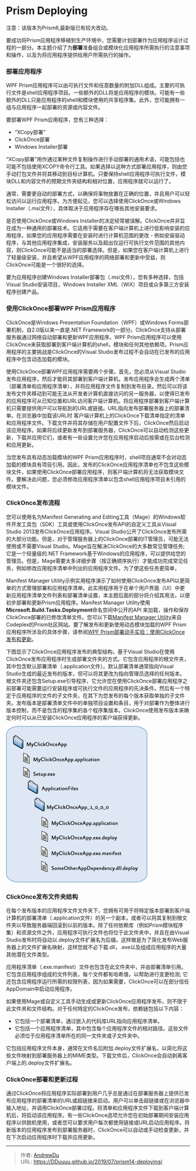 # Prism Deploying


注意：该版本为Prism6,最新版已有较大改动。

要成功将Prism应用程序移植到生产环境中，您需要计划部署作为应用程序设计过程的一部分。本主题介绍了为**部署**准备组合或模块化应用程序所需执行的注意事项和操作，以及为将应用程序提供给用户所需执行的操作。

### 部署应用程序

WPF Prism应用程序可以由可执行文件和任意数量的附加DLL组成。主要的可执行文件是shell应用程序项目。一些额外的DLL将是应用程序的模块。可能有一些额外的DLL只是应用程序的shell和模块使用的共享程序集。此外，您可能拥有一组与应用程序一起部署的资源或内容文件。

要部署WPF Prism应用程序，您有三种选择：

- “XCopy部署”
- ClickOnce部署
- Windows Installer部署

“XCopy部署”用作通过某种文件复制操作进行手动部署的通用术语，可能包括也可能不包括使用XCOPY命令行工具。如果选择以这种方式部署应用程序，则由您手动打包文件并将其移动到目标计算机。只要保持shell应用程序可执行文件，模块DLL和内容文件的预期文件夹结构和相对位置，应用程序就可以运行了。

通常，需要更自动的部署方式，以确保将事物放置在正确的位置，并且用户可以轻松访问以运行应用程序。为方便起见，您可以选择使用ClickOnce或Windows Installer（.msi文件），具体取决于应用程序存在哪些其他安装要求。

是否使用ClickOnce或Windows Installer的决定经常被误解。ClickOnce并非旨在成为一种通用的部署技术。它适用于需要在客户端计算机上进行低影响安装的应用程序。如果您的应用程序需要在安装时进行计算机范围的更改 - 例如安装驱动程序，与其他应用程序集成，安装服务以及超出仅运行可执行文件范围的其他内容，则ClickOnce可能不是适当的部署选择。但是，如果您在客户端计算机上进行了轻量级安装，并且希望从WPF应用程序的网络部署和更新中受益，则ClickOnce可能是一个很好的选择。

要为应用程序创建Windows Installer部署包（.msi文件），您有多种选择，包括Visual Studio安装项目，Windows Installer XML（WiX）项目或众多第三方安装程序创建产品。

### 使用ClickOnce部署WPF Prism应用程序

ClickOnce是Windows Presentation Foundation（WPF）或Windows Forms部署机制，自2.0版以来一直是.NET Framework的一部分。ClickOnce支持从部署服务器通过网络自动部署和更新WPF应用程序。WPF Prism应用程序可以使用ClickOnce来获取部署到客户端计算机的shell，模块和任何其他依赖项。Prism应用程序的主要挑战是ClickOnce的Visual Studio发布过程不会自动在已发布的应用程序中包含动态加载的模块。

使用ClickOnce部署WPF应用程序需要两个步骤。首先，您必须从Visual Studio发布应用程序，然后才能将其部署到客户端计算机。发布应用程序会生成两个清单（部署清单和应用程序清单），并将应用程序文件复制到发布目录。然后可以将该发布文件夹移动到可能无法从开发者计算机直接访问的另一服务器，以使得已发布的应用程序可从已知位置和URL访问客户端计算机。将应用程序部署到客户端计算机只需要提供用户可以导航到的URL或链接。URL指向发布部署服务器上的部署清单。在浏览器中加载该URL时 客户端计算机上的ClickOnce下载清单指定的清单和应用程序文件。下载文件并将其存储在用户配置文件下后，ClickOnce然后启动该应用程序。如果将后续更新发布到部署服务器，ClickOnce可以自动检测这些更新，下载并应用它们，或者有一些设置允许您在应用程序启动后按需或在后台检测和应用更新。

当您发布具有动态加载模块的WPF Prism应用程序时，shell项目通常不会对动态加载的模块具有项目引用。因此，发布的ClickOnce应用程序清单也不包含这些模块文件，如果使用ClickOnce部署应用程序，则客户端计算机将无法获取模块文件。要解决此问题，您必须修改应用程序清单以包含shell应用程序项目未引用的模块文件。

### ClickOnce发布流程

您可以使用名为Manifest Generating and Editing工具（Mage）的Windows软件开发工具包（SDK）工具或使用ClickOnce发布API的自定义工具从Visual Studio 2013发布ClickOnce应用程序。Visual Studio公开了ClickOnce发布所需的大部分功能。但是，对于管理服务器上的ClickOnce部署的IT管理员，可能无法使用或不需要Visual Studio。Mage旨在解决ClickOnce的大多数常见管理任务; 它是一个轻量级的.NET Framework基于Windows的应用程序，可以提供给您的管理员。但是，Mage需要太多详细步骤（按正确顺序执行）才能成功完成常见任务，例如修改应用程序清单中列出的应用程序文件。为了使这些任务更简单，

Manifest Manager Utility示例实用程序演示了如何使用ClickOnce发布API以更简单的方式管理部署和应用程序清单。此实用程序用于在单个用户界面（UI）中更新应用程序清单文件列表和部署清单设置，本主题后面的部分将介绍其用法，以便初步部署和更新Prism应用程序。Manifest Manager Utility使用**Microsoft.Build.Tasks.Deployment**命名空间中公开的API 来加载，操作和保存ClickOnce部署的已修改清单文件。您可以下载[Manifest Manager Utility](http://compositewpf.codeplex.com/releases/view/14771)来自Codeplex的Prism社区网站。要了解发布和更新使用动态模块加载的WPF Prism应用程序所涉及的具体步骤，请参阅[WPF Prism部署动手实验：使用ClickOnce发布和更新](http://prismlibrary.github.io/docs/wpf/legacy/Appendix-E-Click-Once.html)。

下图显示了ClickOnce应用程序发布的典型结构，基于Visual Studio在使用ClickOnce发布应用程序时生成部署文件夹的方式。它包含应用程序的根文件夹，其中包含默认部署清单（.application文件）。默认部署清单通常指向Visual Studio生成的最近发布的版本，但可以将其更改为指向管理员选择的任何版本。根文件夹还包含Setup.exe引导程序，它允许您在使用ClickOnce部署应用程序之前部署可能需要运行安装程序或可执行文件的应用程序的先决条件。然后有一个特定于应用程序的文件的子文件夹，在其下为您发布的每个版本获取单独的子文件夹。发布版本是部署清单文件中的单独项目设置和条目，用于对部署作为整体进行版本控制，而不是包含的程序集的各个程序集版本。ClickOnce使用发布版本来确定何时可以从已安装ClickOnce应用程序的客户端获得更新。

![ClickOnce发布文件夹结构](/prism/Ch10DeployingFig1.png)

### ClickOnce发布文件夹结构

在每个发布版本的应用程序文件文件夹下，您拥有可用于将特定版本部署到客户端计算机的部署清单（.application文件）的另一个副本，或者可以将其复制到根文件夹以导致服务器端回滚到以前的版本。除了任何依赖库（例如Prism模块程序集）和资源文件之外，应用程序可执行文件也将位于此文件夹中，并且在由Visual Studio发布时将自动以.deploy文件扩展名为后缀。这样做是为了简化发布Web服务器上的文件扩展名映射，这样您就不必下载.dll，.exe以及组成应用程序的大量其他潜在文件类型。

应用程序清单（.exe.manifest）文件也包含在此文件夹中，并由部署清单引用。它包含应用程序组成的文件列表，每个文件都有哈希值，以帮助进行变更检测; 它还包含应用程序运行所需的权限列表，因为如果需要，ClickOnce可以在部分信任AppDomain中启动应用程序。

如果使用Mage或自定义工具手动生成或更新ClickOnce应用程序发布，则不限于此文件夹和文件结构。对于任何特定的ClickOnce发布，依赖链包括以下内容：

- 它包括一个部署清单，通过嵌入的代码库URL指向应用程序清单。
- 它包括一个应用程序清单，其中包含每个应用程序文件的相对路径。这些文件必须位于应用程序清单所在的同一文件夹或子文件夹中。

它包括应用程序文件本身，通常在文件名后附加.deploy文件扩展名，以简化将这些文件映射到部署服务器上的MIME类型。下载文件后，ClickOnce会自动剥离客户端上的.deploy文件扩展名。

### ClickOnce部署和更新过程

通过ClickOnce将应用程序实际部署到用户几乎总是通过在部署服务器上提供已发布应用程序的部署清单的URL或超链接来启动。用户可以单击超链接或在浏览器中输入地址，并调用ClickOnce部署过程。将清单和应用程序文件下载到客户端计算机后，将启动该应用程序。有一些ClickOnce选项允许您在初始部署期间安装应用程序以供脱机使用，或者您可以要求用户每次都使用链接或URL启动应用程序。将新版本的应用程序发布到部署服务器时，ClickOnce可以自动或手动检查更新，并在下次启动应用程序时下载并应用更新。


---

> 作者: [AndrewDu](https://github.com/DDuuuu)  
> URL: https://DDuuuu.github.io/2019/07/prism14-deploying/  

